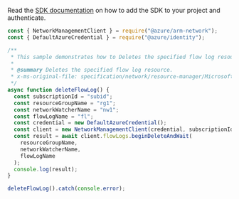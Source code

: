 Read the [SDK documentation](https://github.com/Azure/azure-sdk-for-js/blob/%40azure%2Farm-network_28.0.0/sdk/network/arm-network/README.md) on how to add the SDK to your project and authenticate.

```javascript
const { NetworkManagementClient } = require("@azure/arm-network");
const { DefaultAzureCredential } = require("@azure/identity");

/**
 * This sample demonstrates how to Deletes the specified flow log resource.
 *
 * @summary Deletes the specified flow log resource.
 * x-ms-original-file: specification/network/resource-manager/Microsoft.Network/stable/2021-08-01/examples/NetworkWatcherFlowLogDelete.json
 */
async function deleteFlowLog() {
  const subscriptionId = "subid";
  const resourceGroupName = "rg1";
  const networkWatcherName = "nw1";
  const flowLogName = "fl";
  const credential = new DefaultAzureCredential();
  const client = new NetworkManagementClient(credential, subscriptionId);
  const result = await client.flowLogs.beginDeleteAndWait(
    resourceGroupName,
    networkWatcherName,
    flowLogName
  );
  console.log(result);
}

deleteFlowLog().catch(console.error);
```

